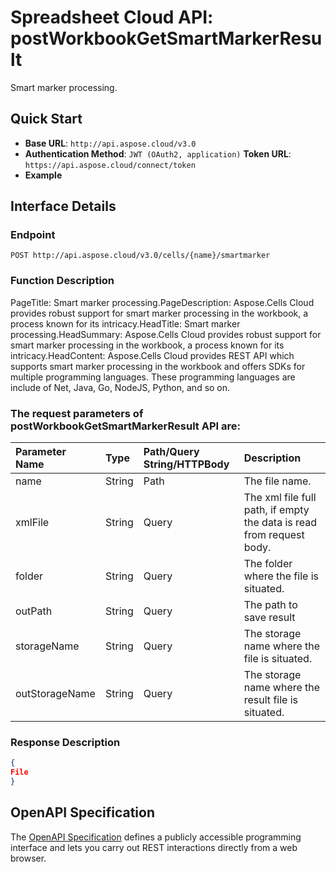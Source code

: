 # **Spreadsheet Cloud API: postWorkbookGetSmartMarkerResult**

Smart marker processing. 


## **Quick Start**

- **Base URL**: `http://api.aspose.cloud/v3.0`
- **Authentication Method**: `JWT (OAuth2, application)`  **Token URL**: `https://api.aspose.cloud/connect/token`
- **Example** 

## **Interface Details**

### **Endpoint** 

```
POST http://api.aspose.cloud/v3.0/cells/{name}/smartmarker
```
### **Function Description**
PageTitle:  Smart marker processing.PageDescription: Aspose.Cells Cloud provides robust support for smart marker processing in the workbook, a process known for its intricacy.HeadTitle:   Smart marker processing.HeadSummary: Aspose.Cells Cloud provides robust support for smart marker processing in the workbook, a process known for its intricacy.HeadContent: Aspose.Cells Cloud provides REST API which supports smart marker processing in the workbook and offers SDKs for multiple programming languages. These programming languages are include of Net, Java, Go, NodeJS, Python, and so on.

### The request parameters of **postWorkbookGetSmartMarkerResult** API are: 

| Parameter Name | Type | Path/Query String/HTTPBody | Description | 
| :- | :- | :- |:- | 
|name|String|Path|The file name.|
|xmlFile|String|Query|The xml file full path, if empty the data is read from request body.|
|folder|String|Query|The folder where the file is situated.|
|outPath|String|Query|The path to save result|
|storageName|String|Query|The storage name where the file is situated.|
|outStorageName|String|Query|The storage name where the result file is situated.|

### **Response Description**
```json
{
File
}
```


## OpenAPI Specification

The [OpenAPI Specification](https://reference.aspose.cloud/cells/#/WorkbookController/PostWorkbookGetSmartMarkerResult) defines a publicly accessible programming interface and lets you carry out REST interactions directly from a web browser.
